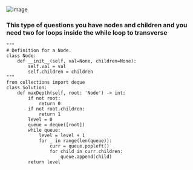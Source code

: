 ![image](https://github.com/abhyudaya12/Data_Structures_Algorithms/assets/28287783/1d63271c-8464-4bcc-9467-539dcf25af33)



### This type of questions you have nodes and children and you need two for loops inside the while loop to transverse
```
"""
# Definition for a Node.
class Node:
    def __init__(self, val=None, children=None):
        self.val = val
        self.children = children
"""
from collections import deque
class Solution:
    def maxDepth(self, root: 'Node') -> int:
        if not root:
            return 0
        if not root.children:
            return 1
        level = 0
        queue = deque([root])
        while queue:
            level = level + 1
            for _ in range(len(queue)):
                curr = queue.popleft()
                for child in curr.children:
                    queue.append(child)
        return level
```
